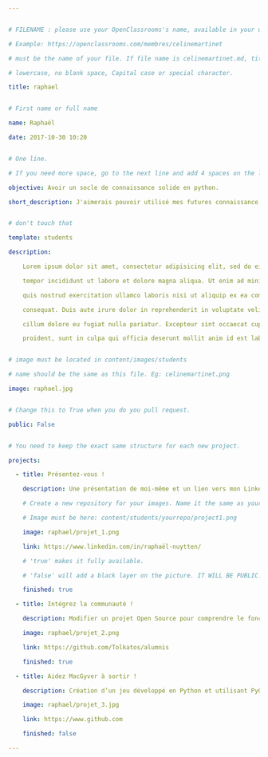 ```yaml
---


# FILENAME : please use your OpenClassrooms's name, available in your url.

# Example: https://openclassrooms.com/membres/celinemartinet

# must be the name of your file. If file name is celinemartinet.md, title is celinemartinet.

# lowercase, no blank space, Capital case or special character.

title: raphael


# First name or full name

name: Raphaël

date: 2017-10-30 10:20


# One line.

# If you need more space, go to the next line and add 4 spaces on the left, as in 'description'.

objective: Avoir un socle de connaissance solide en python.

short_description: J'aimerais pouvoir utilisé mes futures connaissance pour contribuer a un monde plus ouvert et moins centralisé. #blockchain


# don't touch that

template: students

description:

    Lorem ipsum dolor sit amet, consectetur adipisicing elit, sed do eiusmod

    tempor incididunt ut labore et dolore magna aliqua. Ut enim ad minim veniam,

    quis nostrud exercitation ullamco laboris nisi ut aliquip ex ea commodo

    consequat. Duis aute irure dolor in reprehenderit in voluptate velit esse

    cillum dolore eu fugiat nulla pariatur. Excepteur sint occaecat cupidatat non

    proident, sunt in culpa qui officia deserunt mollit anim id est laborum.


# image must be located in content/images/students

# name should be the same as this file. Eg: celinemartinet.png

image: raphael.jpg


# Change this to True when you do you pull request.

public: False


# You need to keep the exact same structure for each new project.

projects:

  - title: Présentez-vous !

    description: Une présentation de moi-même et un lien vers mon LinkedIn.

    # Create a new repository for your images. Name it the same as your nickname and profile picture.

    # Image must be here: content/students/yourrepo/project1.png

    image: raphael/projet_1.png

    link: https://www.linkedin.com/in/raphaël-nuytten/

    # 'true' makes it fully available.

    # 'false' will add a black layer on the picture. IT WILL BE PUBLIC!

    finished: true

  - title: Intégrez la communauté !

    description: Modifier un projet Open Source pour comprendre le fonctionnement de Git, de Github et des pull requests. 

    image: raphael/projet_2.png

    link: https://github.com/Tolkatos/alumnis

    finished: true

  - title: Aidez MacGyver à sortir !

    description: Création d’un jeu développé en Python et utilisant PyGame.

    image: raphael/projet_3.jpg

    link: https://www.github.com

    finished: false

---
```

